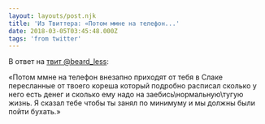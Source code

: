 ```yaml
---
layout: layouts/post.njk
title: 'Из Твиттера: «Потом ммне на телефон...'
date: 2018-03-05T03:45:48.000Z
tags: 'from twitter'
---
```

В ответ на [твит @beard_less](https://twitter.com/_/status/970505563577765888):

«Потом ммне на телефон внезапно приходят от тебя в Слаке пересланные от твоего кореша который подробно расписал сколько у него есть денег и сколько ему надо на заебись\нормальную\тугую жизнь. Я сказал тебе чтобы ты занял по минимуму и мы должны были пойти бухать.»
